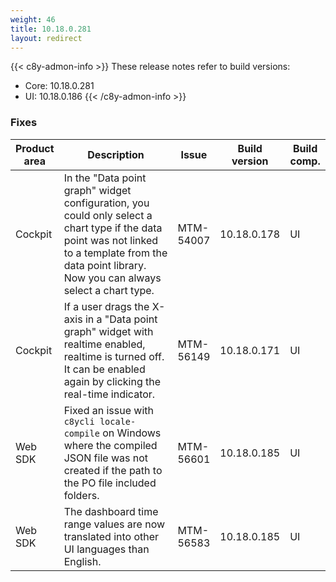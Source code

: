 ```yaml
---
weight: 46
title: 10.18.0.281
layout: redirect
---
```


{{< c8y-admon-info >}}
These release notes refer to build versions:
- Core: 10.18.0.281
- UI: 10.18.0.186
{{< /c8y-admon-info >}}

### Fixes

<table>
<colgroup>
<col style="width: 15%;">
<col style="width:50%;">
<col style="width: 10%;">
<col style="width: 12%;">
<col style="width: 13%;">
</colgroup>
<thead><tr>
<th>
Product area</th>
<th>
Description</th>
<th>
Issue</th>
<th>
Build version</th>
<th>Build comp.</th>
</tr>
</thead><tbody>


<tr>
<td>Cockpit</td>
<td>In the "Data point graph" widget configuration, you could only select a chart type if the data point was not linked to a template from the data point library. Now you can always select a chart type.</td>

<td>MTM-54007</td>
<td>10.18.0.178</td>
<td>UI</td>
</tr>

<tr>
<td>Cockpit</td>
<td>If a user drags the X-axis in a "Data point graph" widget with realtime enabled, realtime is turned off. It can be enabled again by clicking the real-time indicator.</td>
<td>MTM-56149</td>
<td>10.18.0.171</td>
<td>UI</td>
</tr>

<tr>
<td>Web SDK</td>
<td>Fixed an issue with <code>c8ycli locale-compile</code> on Windows where the compiled JSON file was not created if the path to the PO file included folders.</td>
<td>MTM-56601</td>
<td>10.18.0.185</td>
<td>UI</td>
</tr>

<tr>
<td>Web SDK</td>
<td>The dashboard time range values are now translated into other UI languages than English.</td>
<td>MTM-56583</td>
<td>10.18.0.185</td>
<td>UI</td>
</tr>

</tbody></table>

